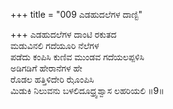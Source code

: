 +++
title = "009 ಎಡಹುದಲೆಗಳ ದಾಣ್ಟಿ"

+++
ಎಡಹುದಲೆಗಳ ದಾಂಟಿ ರಕುತದ  
ಮಡುವಿನಲಿ ಗದೆಯೂರಿ ನೆಲೆಗಳ  
ಪಡೆದು ಕಂಪಿಸಿ ಕುಣಿವ ಮುಂಡವ ಗದೆಯಲಪ್ಪಳಿಸಿ  
ಅಡಿಗಡಿಗೆ ಹೇರಾನೆಗಳ ಹೇ  
ರೊಡಲ ಹತ್ತಿಳಿದೇರಿ ಝೊಂಪಿಸಿ  
ಮಿಡುಕಿ ನಿಲುವನು ಬಳಲಿದೂಧ್ರ್ವಶ್ವಾಸ ಲಹರಿಯಲಿ     ॥9॥